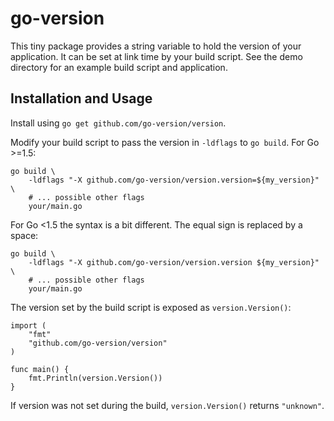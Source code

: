 # go-version

This tiny package provides a string variable to hold the version of your
application. It can be set at link time by your build script. See the demo
directory for an example build script and application.

## Installation and Usage

Install using `go get github.com/go-version/version`.

Modify your build script to pass the version in `-ldflags` to `go build`. For
Go >=1.5:

    go build \
        -ldflags "-X github.com/go-version/version.version=${my_version}" \
        # ... possible other flags
        your/main.go

For Go <1.5 the syntax is a bit different. The equal sign is replaced by a
space:

    go build \
        -ldflags "-X github.com/go-version/version.version ${my_version}" \
        # ... possible other flags
        your/main.go

The version set by the build script is exposed as `version.Version()`:

    import (
        "fmt"
        "github.com/go-version/version"
    )

    func main() {
        fmt.Println(version.Version())
    }

If version was not set during the build, `version.Version()` returns
`"unknown"`.
